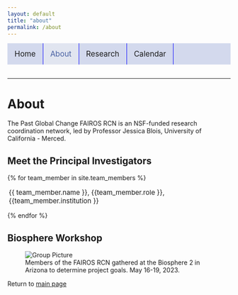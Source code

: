 ```yaml
---
layout: default
title: "about"
permalink: /about
---
```


<style>
 .container {
  display: flex;
  <!-- align-items: center; -->
  <!-- justify-content: center -->
}
img {
  max-width: 100%;
  max-height:100%;
}

.text {
  font-size: 15px;
  padding-left: 3px;
  align-items: left;
  justify-content: left;
  text-align: left;
 
}
.topnav {
  background-color: #d3d9ed;
  overflow: hidden;
 }
.topnav a {
  float: left;
  text-align: center;
  padding: 14px 16px;
  text-decoration: none;
  font-size: 17px;
 }
.topnav a:hover {
  background-color: #e1e5f0;
  color: #5e72ab;
 }
.topnav a.active {
  background-color: #e1e5f0;
  color: #4860a3;
}
 </style>


<div class="topnav">
 <a style="border-right: 1px solid blue;" href="home">Home</a>
 <a style="border-right: 1px solid blue;" class="active" href="about">About</a>
 <a style="border-right: 1px solid blue;" href="research">Research</a>
 <a style="border-right: 1px solid blue;" href="calendar">Calendar</a>
</div>
<br>
<hr>


<title>About</title>
<h1>About</h1>
The Past Global Change FAIROS RCN is an NSF-funded research coordination network, led by Professor Jessica Blois, University of California - Merced.

<h2>Meet the Principal Investigators</h2>
{% for team_member in site.team_members %}
<div class="container">
  <div class="image">
   <!-- # <img src={{ team_member.picture }}> remove pictures for now -->
  </div>
  <div class="text">
  <p style="text-align:left;"> {{ team_member.name }}, {{team_member.role }}, {{team_member.institution }} </p>
  </div>
</div>
{% endfor %} 

<h2>Biosphere Workshop</h2>
 <figure>
  <img src="./images/Blois_group_3.jpeg" alt="Group Picture" style="display:block" align="absbottom">
  <figcaption>Members of the FAIROS RCN gathered at the Biosphere 2 in Arizona to determine project goals. May 16-19, 2023. </figcaption>
 </figure>


Return to [main page](home.md)

